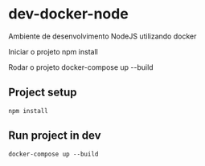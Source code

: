 # dev-docker-node
Ambiente de desenvolvimento NodeJS utilizando docker

Iniciar o projeto
  npm install

Rodar o projeto
  docker-compose up --build

## Project setup
```
npm install
```

## Run project in dev
```
docker-compose up --build
```
